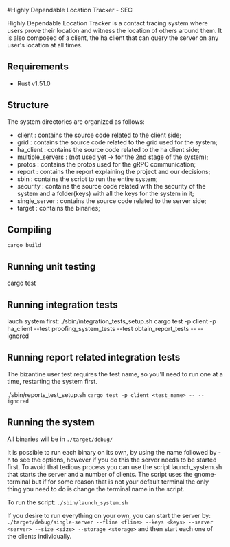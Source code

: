 #Highly Dependable Location Tracker - SEC

Highly Dependable Location Tracker is a contact tracing system where users prove their location and witness the location of others around them. It is also composed of a client, the ha client that can query the server on any user's location at all times.

## Requirements
- Rust v1.51.0

## Structure

The system directories are organized as follows:
* client : contains the source code related to the client side;
* grid : contains the source code related to the grid used for the system;
* ha\_client : contains the source code related to the ha client side;
* multiple\_servers : (not used yet -> for the 2nd stage of the system);
* protos : contains the protos used for the gRPC communication;
* report : contains the report explaining the project and our decisions;
* sbin : contains the script to run the entire system;
* security : contains the source code related with the security of the system and a folder(keys) with all the keys for the system in it;
* single\_server : contains the source code related to the server side;
* target : contains the binaries;

## Compiling

`cargo build`

## Running unit testing
cargo test

## Running integration tests
lauch system first:
./sbin/integration_tests_setup.sh
cargo test -p client -p ha_client --test proofing_system_tests --test obtain_report_tests -- --ignored

## Running report related integration tests
The bizantine user test requires the test name, so you'll need to run one at a time, restarting the system first.

./sbin/reports_test_setup.sh
`cargo test -p client <test_name> -- --ignored`


## Running the system

All binaries will be in `./target/debug/`

It is possible to run each binary on its own, by using the name followed by -h to see the options, however if you do this the server needs to be started first. 
To avoid that tedious process you can use the script launch\_system.sh that starts the server and a number of clients. The script uses the gnome-terminal but if for some reason that is not your default terminal the only thing you need to do is change the terminal name in the script.

To run the script:
`./sbin/launch_system.sh`

If you desire to run everything on your own, you can start the server by: `./target/debug/single-server --fline <fline> --keys <keys> --server <server> --size <size> --storage <storage>` and then start each one of the clients individually.
